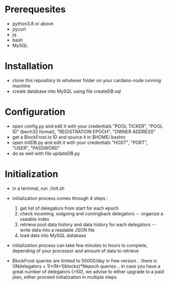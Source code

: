 # Prerequesites
+ python3.8 or above
+ pycurl
+ jq
+ bash
+ MySQL

# Installation
+ clone this repository to whatever folder on your cardano-node running machine
+ create database into MySQL using file createDB.sql

# Configuration
+ open config.py and edit it with your credentials "POOL TICKER", "POOL ID" (bech32 format), "REGISTRATION EPOCH", "OWNER ADDRESS"
+ get a BlockFrost.io ID and source it in $HOME/.bashrc
+ open initDB.py and edit it with your credentials "HOST", "PORT", "USER", "PASSWORD"
+ do as well with file updateDB.py

# Initialization
+ in a terminal, run ./init.sh
+ initialization process comes through 4 steps :
  1. get list of delegators from start for each epoch
  2. check incoming, outgoing and comingback delegators -- organize a useable index
  3. retrieve pool data history and data history for each delegators -- write data into a readable JSON file
  4. load data into MySQL database
 
+ initialization process can take few minutes to hours to complete, depending of your processor and amount of data to retrieve
+ BlockFrost queries are limited to 50000/day in free version .. there is ((Ndelegators + 1)*(N+1)blocks)*Nepoch queries .. in case you have a great number of delegators (>50), we advise to either upgrade to a paid plan, either proceed initialization in multiple steps
